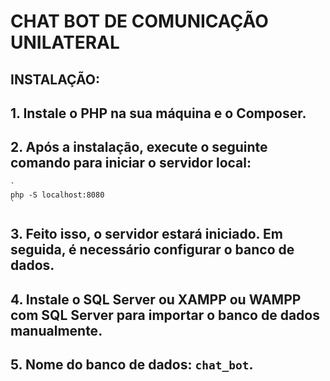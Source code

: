 # CHAT BOT DE COMUNICAÇÃO UNILATERAL

## INSTALAÇÃO:

## 1. Instale o PHP na sua máquina e o Composer.
## 2. Após a instalação, execute o seguinte comando para iniciar o servidor local:
    `
    php -S localhost:8080
    `

## 3. Feito isso, o servidor estará iniciado. Em seguida, é necessário configurar o banco de dados.
## 4. Instale o SQL Server ou XAMPP ou WAMPP com SQL Server para importar o banco de dados manualmente.

## 5. Nome do banco de dados: `chat_bot`.

